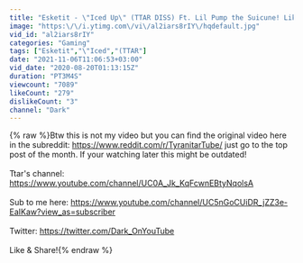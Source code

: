 ```yaml
---
title: "Esketit - \"Iced Up\" (TTAR DISS) Ft. Lil Pump the Suicune! Like the video so Esketit can be honored!!"
image: "https:\/\/i.ytimg.com\/vi\/al2iars8rIY\/hqdefault.jpg"
vid_id: "al2iars8rIY"
categories: "Gaming"
tags: ["Esketit","\"Iced","(TTAR"]
date: "2021-11-06T11:06:53+03:00"
vid_date: "2020-08-20T01:13:15Z"
duration: "PT3M4S"
viewcount: "7089"
likeCount: "279"
dislikeCount: "3"
channel: "Dark"
---
```

{% raw %}Btw this is not my video but you can find the original video here in the subreddit: <a rel="nofollow" target="blank" href="https://www.reddit.com/r/TyranitarTube/">https://www.reddit.com/r/TyranitarTube/</a> just go to the top post of the month. If your watching later this might be outdated! <br /><br />Ttar's channel: <a rel="nofollow" target="blank" href="https://www.youtube.com/channel/UC0A_Jk_KqFcwnEBtyNqolsA">https://www.youtube.com/channel/UC0A_Jk_KqFcwnEBtyNqolsA</a><br /><br />Sub to me here: <a rel="nofollow" target="blank" href="https://www.youtube.com/channel/UC5nGoCUiDR_jZZ3e-EaIKaw?view_as=subscriber">https://www.youtube.com/channel/UC5nGoCUiDR_jZZ3e-EaIKaw?view_as=subscriber</a><br /><br />Twitter: <a rel="nofollow" target="blank" href="https://twitter.com/Dark_OnYouTube">https://twitter.com/Dark_OnYouTube</a><br /><br />Like &amp; Share!{% endraw %}
